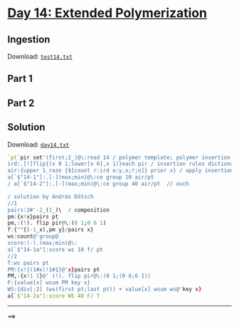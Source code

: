 # [Day 14: Extended Polymerization](https://adventofcode.com/2021/day/14)

## Ingestion

Download:
[`test14.txt`](./test/test14.txt)


## Part 1


## Part 2


## Solution

Download: 
[`day14.txt`](./data/day14.txt)

```q
`pt`pir set'(first;2_)@\:read 14 / polymer template; polymer insertion rules
ird:.[!]flip{(x 0 1;lower[x 6],x 1)}each pir / insertion rules dictionary
air:{upper 1_raze {$[count r:ird o:y,x;r;o]} prior x} / apply insertion rules
a[`$"14-1"]:.[-](max;min)@\:ce group 10 air/pt
/ a[`$"14-2"]:.[-](max;min)@\:ce group 40 air/pt  // ouch

/ solution by András Dőtsch
//1
pairs:2#'-2_(1_)\  / composition
pm:{x!x}pairs pt
pm,:(!). flip pir@\:(0 1;0 6 1)
f:{""{(-1_x),pm y}/pairs x}
ws:count@'group@
score:(-).(max;min)@\:
a[`$"14-1a"]:score ws 10 f/ pt
//2
T:ws pairs pt
PM:{x!{(1#x)!1#1}@'x}pairs pt
PM,:{x!1 1}@' (!). flip pir@\:(0 1;(0 6;6 1))
F:{value[x] wsum PM key x}
WS:{div[;2] (ws(first pt;last pt)) + value[x] wsum ws@'key x}
a[`$"14-2a"]:score WS 40 F/ T 
```

---
==>
